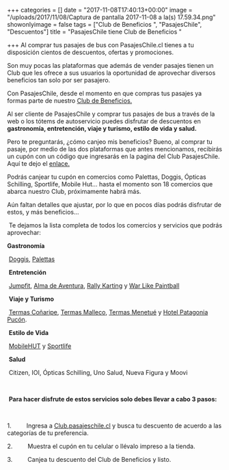 +++
categories = []
date = "2017-11-08T17:40:13+00:00"
image = "/uploads/2017/11/08/Captura de pantalla 2017-11-08 a la(s) 17.59.34.png"
showonlyimage = false
tags = ["Club de Beneficios ", "PasajesChile", "Descuentos"]
title = "PasajesChile tiene Club de Beneficios "

+++
Al comprar tus pasajes de bus con PasajesChile.cl tienes a tu disposición cientos de descuentos, ofertas y promociones.

Son muy pocas las plataformas que además de vender pasajes tienen un Club que les ofrece a sus usuarios la oportunidad de aprovechar diversos beneficios tan solo por ser pasajero. 

Con PasajesChile, desde el momento en que compras tus pasajes  ya formas parte de nuestro [Club de Beneficios.](https://club.pasajeschile.cl/#/cat-home) 

Al ser cliente de PasajesChile y comprar tus pasajes de bus a través de la web o los tótems de autoservicio puedes disfrutar de descuentos en **gastronomía, entretención, viaje y turismo, estilo de vida y salud.** 

Pero te preguntarás, ¿cómo canjeo mis beneficios? Bueno, al comprar tu pasaje, por medio de las dos plataformas que antes mencionamos, recibirás un cupón con un código que ingresarás en la pagina del Club PasajesChile. Aquí te dejo el [enlace. ](https://club.pasajeschile.cl/#/cat-home)

Podrás canjear tu cupón en comercios como Palettas, Doggis, Ópticas Schilling, Sportlife, Mobile Hut… hasta el momento son 18 comercios que abarca nuestro Club, próximamente habrá más.  

Aún faltan detalles que ajustar, por lo que en pocos días podrás disfrutar de estos, y más beneficios... 

 Te dejamos la lista completa de todos los comercios y servicios que podrás aprovechar: 

**Gastronomía**

 [Doggis](https://www.facebook.com/DoggisChile/), [Palettas](https://www.google.cl/url?sa=t&rct=j&q=&esrc=s&source=web&cd=1&cad=rja&uact=8&ved=0ahUKEwj3pui97q_XAhWKFJAKHdt6DH0QFgglMAA&url=http%3A%2F%2Fwww.palettas.cl%2F&usg=AOvVaw3wuAcyTKP2YZYpRaE9m-QH)

 **Entretención**

 [Jumpfit](http://www.palestra.cl/events/jumpfit/), [Alma de Aventura](https://www.google.cl/url?sa=t&rct=j&q=&esrc=s&source=web&cd=1&cad=rja&uact=8&ved=0ahUKEwi7zaDh7q_XAhUBIpAKHW3TCygQFgglMAA&url=http%3A%2F%2Fwww.almadeaventura.com%2F&usg=AOvVaw0YIS_048N8UK57cHi7ZkiC), [Rally Karting](https://www.google.cl/url?sa=t&rct=j&q=&esrc=s&source=web&cd=1&cad=rja&uact=8&ved=0ahUKEwjjmeXo7q_XAhWKIZAKHaqZA94QFggpMAA&url=http%3A%2F%2Fwww.rallykarting.cl%2F&usg=AOvVaw0A1VVntKjFKv7VZgSVJOkH) y [War Like Paintball](https://www.google.cl/url?sa=t&rct=j&q=&esrc=s&source=web&cd=1&cad=rja&uact=8&ved=0ahUKEwjPzcTw7q_XAhUDk5AKHaHjApcQFggvMAA&url=http%3A%2F%2Fwww.warlikepaintball.cl%2F&usg=AOvVaw1EvSBYFVcjBAQ10DxYaYht)

 **Viaje y Turismo**

 [Termas Coñaripe](https://www.google.cl/url?sa=t&rct=j&q=&esrc=s&source=web&cd=1&cad=rja&uact=8&ved=0ahUKEwisubj57q_XAhUDg5AKHdnaDh4QFghBMAA&url=http%3A%2F%2Fwww.termasconaripe.cl%2F&usg=AOvVaw0jTcbWYq1eii9Kt52pEDK1), [Termas Malleco](https://www.google.cl/url?sa=t&rct=j&q=&esrc=s&source=web&cd=1&cad=rja&uact=8&ved=0ahUKEwjap8OF76_XAhUBQJAKHRKdDTcQFghBMAA&url=http%3A%2F%2Fwww.termasmalleco.cl%2F&usg=AOvVaw2EHDiuBRqUpf06jl6NHqpt), [Termas Menetué](https://www.google.cl/url?sa=t&rct=j&q=&esrc=s&source=web&cd=1&cad=rja&uact=8&ved=0ahUKEwjBvZmN76_XAhVEIpAKHTR-CkcQFghMMAA&url=http%3A%2F%2Fwww.menetue.com%2F&usg=AOvVaw3v63g9g09apsqszlPt7ePn) y [Hotel Patagonia Pucón](https://www.google.cl/url?sa=t&rct=j&q=&esrc=s&source=web&cd=1&cad=rja&uact=8&ved=0ahUKEwitiKeV76_XAhVCgpAKHWJWCn8QFghBMAA&url=http%3A%2F%2Fwww.hotelpatagoniapucon.cl%2F&usg=AOvVaw09Eo6wO5ftPUaKj2242T4d).

 **Estilo de Vida**

 [MobileHUT](https://www.google.cl/url?sa=t&rct=j&q=&esrc=s&source=web&cd=4&cad=rja&uact=8&ved=0ahUKEwiozKKb76_XAhXSl5AKHZs9Cy8QFggzMAM&url=https%3A%2F%2Fwww.ofertia.cl%2Ftiendas%2FMobile%2520Hut&usg=AOvVaw3_TL4PgW_Uiedm_8IXli3P) y [Sportlife](https://www.google.cl/url?sa=t&rct=j&q=&esrc=s&source=web&cd=1&cad=rja&uact=8&ved=0ahUKEwj16OCj76_XAhXFG5AKHedgCAcQFggpMAA&url=http%3A%2F%2Fwww.sportlife.cl%2F&usg=AOvVaw2Vmo42ult1kZPGW20EVbVz)

 **Salud**

 Citizen, IOI, Ópticas Schilling, Uno Salud, Nueva Figura y Moovi

 

 **Para hacer disfrute de estos servicios solo debes llevar a cabo 3 pasos:**

 

1\.         Ingresa a [Club.pasajeschile.cl](https://club.pasajeschile.cl/#/cat-home) y busca tu descuento de acuerdo a las categorías de tu preferencia. 

2\.         Muestra el cupón en tu celular o llévalo impreso a la tienda.

3\.         Canjea tu descuento del Club de Beneficios y listo. 